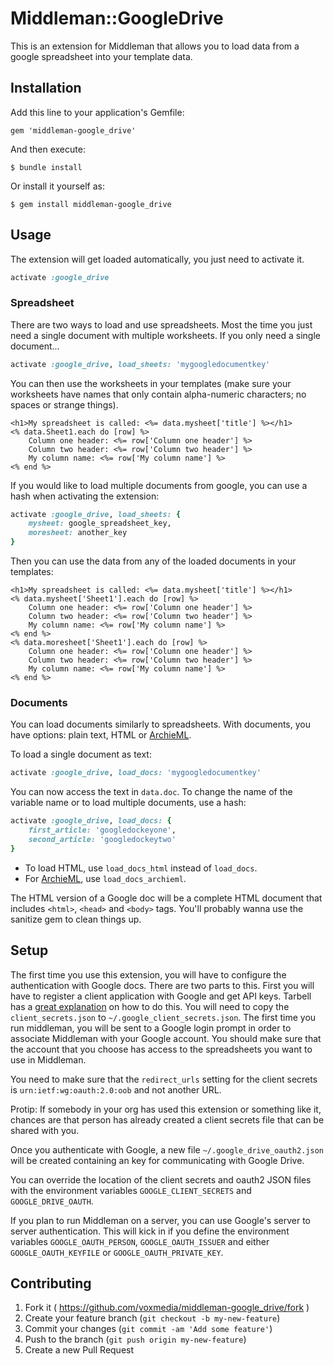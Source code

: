 # Middleman::GoogleDrive

This is an extension for Middleman that allows you to load data from a google
spreadsheet into your template data.

## Installation

Add this line to your application's Gemfile:

    gem 'middleman-google_drive'

And then execute:

    $ bundle install

Or install it yourself as:

    $ gem install middleman-google_drive

## Usage

The extension will get loaded automatically, you just need to activate it.

```ruby
activate :google_drive
```

### Spreadsheet

There are two ways to load and use spreadsheets. Most the time you just need a
single document with multiple worksheets. If you only need a single document...

```ruby
activate :google_drive, load_sheets: 'mygoogledocumentkey'
```

You can then use the worksheets in your templates (make sure your worksheets
have names that only contain alpha-numeric characters; no spaces or strange things).

```erb
<h1>My spreadsheet is called: <%= data.mysheet['title'] %></h1>
<% data.Sheet1.each do [row] %>
    Column one header: <%= row['Column one header'] %>
    Column two header: <%= row['Column two header'] %>
    My column name: <%= row['My column name'] %>
<% end %>
```

If you would like to load multiple documents from google, you can use a hash when
activating the extension:

```ruby
activate :google_drive, load_sheets: {
    mysheet: google_spreadsheet_key,
    moresheet: another_key
}
```

Then you can use the data from any of the loaded documents in your templates:

```erb
<h1>My spreadsheet is called: <%= data.mysheet['title'] %></h1>
<% data.mysheet['Sheet1'].each do [row] %>
    Column one header: <%= row['Column one header'] %>
    Column two header: <%= row['Column two header'] %>
    My column name: <%= row['My column name'] %>
<% end %>
<% data.moresheet['Sheet1'].each do [row] %>
    Column one header: <%= row['Column one header'] %>
    Column two header: <%= row['Column two header'] %>
    My column name: <%= row['My column name'] %>
<% end %>
```

### Documents

You can load documents similarly to spreadsheets. With documents, you have 
options: plain text, HTML or [ArchieML](http://archieml.org/).

To load a single document as text:

```ruby
activate :google_drive, load_docs: 'mygoogledocumentkey'
```

You can now access the text in `data.doc`. To change the name of the variable name
or to load multiple documents, use a hash:

```ruby
activate :google_drive, load_docs: {
    first_article: 'googledockeyone',
    second_article: 'googledockeytwo'
}
```

- To load HTML, use `load_docs_html` instead of `load_docs`.
- For [ArchieML](http://archieml.org/), use `load_docs_archieml`.

The HTML version of a Google doc will be a complete HTML document that includes
`<html>`, `<head>` and `<body>` tags. You'll probably wanna use the sanitize gem
to clean things up.

## Setup

The first time you use this extension, you will have to configure the authentication
with Google docs. There are two parts to this. First you will have to register
a client application with Google and get API keys. Tarbell has a [great
explanation](http://tarbell.readthedocs.org/en/latest/install.html#configure-google-spreadsheet-access-optional) on how to do this. You will need to copy the
`client_secrets.json` to `~/.google_client_secrets.json`. The first time you
run middleman, you will be sent to a Google login prompt in order to
associate Middleman with your Google account. You should make sure that the
account that you choose has access to the spreadsheets you want to use in
Middleman.

You need to make sure that the `redirect_urls` setting for the client secrets
is `urn:ietf:wg:oauth:2.0:oob` and not another URL.

Protip: If somebody in your org has used this extension or something like it,
chances are that person has already created a client secrets file that can be
shared with you.

Once you authenticate with Google, a new file `~/.google_drive_oauth2.json`
will be created containing an key for communicating with Google Drive.

You can override the location of the client secrets and oauth2 JSON files with
the environment variables `GOOGLE_CLIENT_SECRETS` and `GOOGLE_DRIVE_OAUTH`.

If you plan to run Middleman on a server, you can use Google's server to server
authentication. This will kick in if you define the environment variables
`GOOGLE_OAUTH_PERSON`, `GOOGLE_OAUTH_ISSUER` and either `GOOGLE_OAUTH_KEYFILE`
or `GOOGLE_OAUTH_PRIVATE_KEY`.

## Contributing

1. Fork it ( https://github.com/voxmedia/middleman-google_drive/fork )
2. Create your feature branch (`git checkout -b my-new-feature`)
3. Commit your changes (`git commit -am 'Add some feature'`)
4. Push to the branch (`git push origin my-new-feature`)
5. Create a new Pull Request
